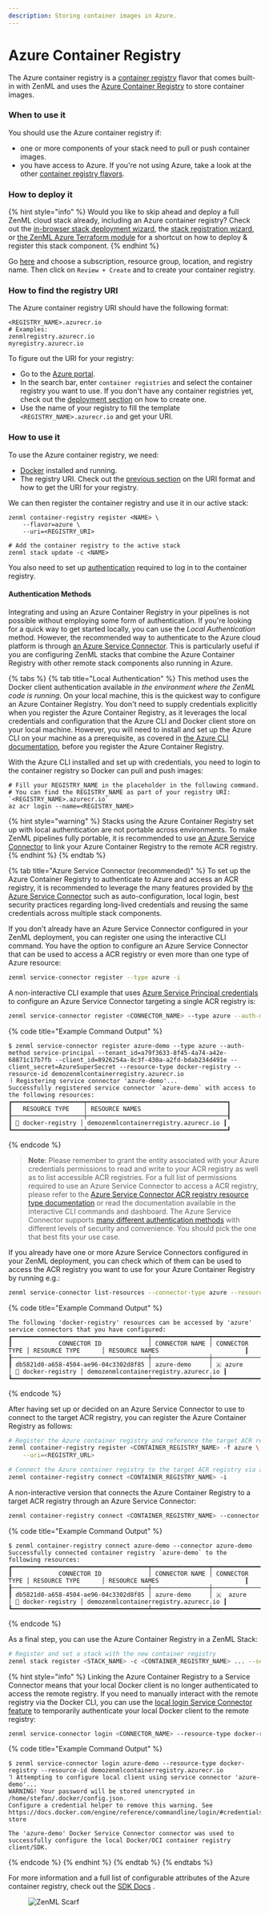 ```yaml
---
description: Storing container images in Azure.
---
```


# Azure Container Registry

The Azure container registry is a [container registry](./container-registries.md) flavor that comes built-in with ZenML and uses the [Azure Container Registry](https://azure.microsoft.com/en-us/services/container-registry/) to store container images.

### When to use it

You should use the Azure container registry if:

* one or more components of your stack need to pull or push container images.
* you have access to Azure. If you're not using Azure, take a look at the other [container registry flavors](./container-registries.md#container-registry-flavors).

### How to deploy it

{% hint style="info" %}
Would you like to skip ahead and deploy a full ZenML cloud stack already,
including an Azure container registry? Check out the
[in-browser stack deployment wizard](../../how-to/infrastructure-deployment/stack-deployment/deploy-a-cloud-stack.md),
the [stack registration wizard](../../how-to/infrastructure-deployment/stack-deployment/register-a-cloud-stack.md),
or [the ZenML Azure Terraform module](../../how-to/infrastructure-deployment/stack-deployment/deploy-a-cloud-stack-with-terraform.md)
for a shortcut on how to deploy & register this stack component.
{% endhint %}

Go [here](https://portal.azure.com/#create/Microsoft.ContainerRegistry) and choose a subscription, resource group, location, and registry name. Then click on `Review + Create` and to create your container registry.

### How to find the registry URI

The Azure container registry URI should have the following format:

```shell
<REGISTRY_NAME>.azurecr.io
# Examples:
zenmlregistry.azurecr.io
myregistry.azurecr.io
```

To figure out the URI for your registry:

* Go to the [Azure portal](https://portal.azure.com/#home).
* In the search bar, enter `container registries` and select the container registry you want to use. If you don't have any container registries yet, check out the [deployment section](azure.md#how-to-deploy-it) on how to create one.
* Use the name of your registry to fill the template `<REGISTRY_NAME>.azurecr.io` and get your URI.

### How to use it

To use the Azure container registry, we need:

* [Docker](https://www.docker.com) installed and running.
* The registry URI. Check out the [previous section](azure.md#how-to-find-the-registry-uri) on the URI format and how to get the URI for your registry.

We can then register the container registry and use it in our active stack:

```shell
zenml container-registry register <NAME> \
    --flavor=azure \
    --uri=<REGISTRY_URI>

# Add the container registry to the active stack
zenml stack update -c <NAME>
```

You also need to set up [authentication](azure.md#authentication-methods) required to log in to the container registry.

#### Authentication Methods

Integrating and using an Azure Container Registry in your pipelines is not possible without employing some form of authentication. If you're looking for a quick way to get started locally, you can use the _Local Authentication_ method. However, the recommended way to authenticate to the Azure cloud platform is through [an Azure Service Connector](../../how-to/auth-management/azure-service-connector.md). This is particularly useful if you are configuring ZenML stacks that combine the Azure Container Registry with other remote stack components also running in Azure.

{% tabs %}
{% tab title="Local Authentication" %}
This method uses the Docker client authentication available _in the environment where the ZenML code is running_. On your local machine, this is the quickest way to configure an Azure Container Registry. You don't need to supply credentials explicitly when you register the Azure Container Registry, as it leverages the local credentials and configuration that the Azure CLI and Docker client store on your local machine. However, you will need to install and set up the Azure CLI on your machine as a prerequisite, as covered in [the Azure CLI documentation](https://docs.microsoft.com/en-us/cli/azure/install-azure-cli), before you register the Azure Container Registry.

With the Azure CLI installed and set up with credentials, you need to login to the container registry so Docker can pull and push images:

```shell
# Fill your REGISTRY_NAME in the placeholder in the following command.
# You can find the REGISTRY_NAME as part of your registry URI: `<REGISTRY_NAME>.azurecr.io`
az acr login --name=<REGISTRY_NAME>
```

{% hint style="warning" %}
Stacks using the Azure Container Registry set up with local authentication are not portable across environments. To make ZenML pipelines fully portable, it is recommended to use [an Azure Service Connector](../../how-to/auth-management/azure-service-connector.md) to link your Azure Container Registry to the remote ACR registry.
{% endhint %}
{% endtab %}

{% tab title="Azure Service Connector (recommended)" %}
To set up the Azure Container Registry to authenticate to Azure and access an ACR registry, it is recommended to leverage the many features provided by [the Azure Service Connector](../../how-to/auth-management/azure-service-connector.md) such as auto-configuration, local login, best security practices regarding long-lived credentials and reusing the same credentials across multiple stack components.

If you don't already have an Azure Service Connector configured in your ZenML deployment, you can register one using the interactive CLI command. You have the option to configure an Azure Service Connector that can be used to access a ACR registry or even more than one type of Azure resource:

```sh
zenml service-connector register --type azure -i
```

A non-interactive CLI example that uses [Azure Service Principal credentials](https://learn.microsoft.com/en-us/azure/active-directory/develop/app-objects-and-service-principals) to configure an Azure Service Connector targeting a single ACR registry is:

```sh
zenml service-connector register <CONNECTOR_NAME> --type azure --auth-method service-principal --tenant_id=<AZURE_TENANT_ID> --client_id=<AZURE_CLIENT_ID> --client_secret=<AZURE_CLIENT_SECRET> --resource-type docker-registry --resource-id <REGISTRY_URI>
```

{% code title="Example Command Output" %}
```
$ zenml service-connector register azure-demo --type azure --auth-method service-principal --tenant_id=a79f3633-8f45-4a74-a42e-68871c17b7fb --client_id=8926254a-8c3f-430a-a2fd-bdab234d491e --client_secret=AzureSuperSecret --resource-type docker-registry --resource-id demozenmlcontainerregistry.azurecr.io
⠸ Registering service connector 'azure-demo'...
Successfully registered service connector `azure-demo` with access to the following resources:
┏━━━━━━━━━━━━━━━━━━━━┯━━━━━━━━━━━━━━━━━━━━━━━━━━━━━━━━━━━━━━━┓
┃   RESOURCE TYPE    │ RESOURCE NAMES                        ┃
┠────────────────────┼───────────────────────────────────────┨
┃ 🐳 docker-registry │ demozenmlcontainerregistry.azurecr.io ┃
┗━━━━━━━━━━━━━━━━━━━━┷━━━━━━━━━━━━━━━━━━━━━━━━━━━━━━━━━━━━━━━┛
```
{% endcode %}

> **Note**: Please remember to grant the entity associated with your Azure credentials permissions to read and write to your ACR registry as well as to list accessible ACR registries. For a full list of permissions required to use an Azure Service Connector to access a ACR registry, please refer to the [Azure Service Connector ACR registry resource type documentation](../../how-to/auth-management/azure-service-connector.md#acr-container-registry) or read the documentation available in the interactive CLI commands and dashboard. The Azure Service Connector supports [many different authentication methods](../../how-to/auth-management/azure-service-connector.md#authentication-methods) with different levels of security and convenience. You should pick the one that best fits your use case.

If you already have one or more Azure Service Connectors configured in your ZenML deployment, you can check which of them can be used to access the ACR registry you want to use for your Azure Container Registry by running e.g.:

```sh
zenml service-connector list-resources --connector-type azure --resource-type docker-registry
```

{% code title="Example Command Output" %}
```
The following 'docker-registry' resources can be accessed by 'azure' service connectors that you have configured:
┏━━━━━━━━━━━━━━━━━━━━━━━━━━━━━━━━━━━━━━┯━━━━━━━━━━━━━━━━┯━━━━━━━━━━━━━━━━┯━━━━━━━━━━━━━━━━━━━━┯━━━━━━━━━━━━━━━━━━━━━━━━━━━━━━━━━━━━━━━┓
┃             CONNECTOR ID             │ CONNECTOR NAME │ CONNECTOR TYPE │ RESOURCE TYPE      │ RESOURCE NAMES                        ┃
┠──────────────────────────────────────┼────────────────┼────────────────┼────────────────────┼───────────────────────────────────────┨
┃ db5821d0-a658-4504-ae96-04c3302d8f85 │ azure-demo     │ 🇦 azure       │ 🐳 docker-registry │ demozenmlcontainerregistry.azurecr.io ┃
┗━━━━━━━━━━━━━━━━━━━━━━━━━━━━━━━━━━━━━━┷━━━━━━━━━━━━━━━━┷━━━━━━━━━━━━━━━━┷━━━━━━━━━━━━━━━━━━━━┷━━━━━━━━━━━━━━━━━━━━━━━━━━━━━━━━━━━━━━━┛
```
{% endcode %}

After having set up or decided on an Azure Service Connector to use to connect to the target ACR registry, you can register the Azure Container Registry as follows:

```sh
# Register the Azure container registry and reference the target ACR registry URI
zenml container-registry register <CONTAINER_REGISTRY_NAME> -f azure \
    --uri=<REGISTRY_URL>

# Connect the Azure container registry to the target ACR registry via an Azure Service Connector
zenml container-registry connect <CONTAINER_REGISTRY_NAME> -i
```

A non-interactive version that connects the Azure Container Registry to a target ACR registry through an Azure Service Connector:

```sh
zenml container-registry connect <CONTAINER_REGISTRY_NAME> --connector <CONNECTOR_ID>
```

{% code title="Example Command Output" %}
```
$ zenml container-registry connect azure-demo --connector azure-demo
Successfully connected container registry `azure-demo` to the following resources:
┏━━━━━━━━━━━━━━━━━━━━━━━━━━━━━━━━━━━━━━┯━━━━━━━━━━━━━━━━┯━━━━━━━━━━━━━━━━┯━━━━━━━━━━━━━━━━━━━━┯━━━━━━━━━━━━━━━━━━━━━━━━━━━━━━━━━━━━━━━┓
┃             CONNECTOR ID             │ CONNECTOR NAME │ CONNECTOR TYPE │ RESOURCE TYPE      │ RESOURCE NAMES                        ┃
┠──────────────────────────────────────┼────────────────┼────────────────┼────────────────────┼───────────────────────────────────────┨
┃ db5821d0-a658-4504-ae96-04c3302d8f85 │ azure-demo     │ 🇦  azure       │ 🐳 docker-registry │ demozenmlcontainerregistry.azurecr.io ┃
┗━━━━━━━━━━━━━━━━━━━━━━━━━━━━━━━━━━━━━━┷━━━━━━━━━━━━━━━━┷━━━━━━━━━━━━━━━━┷━━━━━━━━━━━━━━━━━━━━┷━━━━━━━━━━━━━━━━━━━━━━━━━━━━━━━━━━━━━━━┛
```
{% endcode %}

As a final step, you can use the Azure Container Registry in a ZenML Stack:

```sh
# Register and set a stack with the new container registry
zenml stack register <STACK_NAME> -c <CONTAINER_REGISTRY_NAME> ... --set
```

{% hint style="info" %}
Linking the Azure Container Registry to a Service Connector means that your local Docker client is no longer authenticated to access the remote registry. If you need to manually interact with the remote registry via the Docker CLI, you can use the [local login Service Connector feature](../../how-to/auth-management/service-connectors-guide.md#configure-local-clients) to temporarily authenticate your local Docker client to the remote registry:

```sh
zenml service-connector login <CONNECTOR_NAME> --resource-type docker-registry --resource-id <CONTAINER_REGISTRY_URI>
```

{% code title="Example Command Output" %}
```
$ zenml service-connector login azure-demo --resource-type docker-registry --resource-id demozenmlcontainerregistry.azurecr.io
⠹ Attempting to configure local client using service connector 'azure-demo'...
WARNING! Your password will be stored unencrypted in /home/stefan/.docker/config.json.
Configure a credential helper to remove this warning. See
https://docs.docker.com/engine/reference/commandline/login/#credentials-store

The 'azure-demo' Docker Service Connector connector was used to successfully configure the local Docker/OCI container registry client/SDK.
```
{% endcode %}
{% endhint %}
{% endtab %}
{% endtabs %}

For more information and a full list of configurable attributes of the Azure container registry, check out the [SDK Docs](https://sdkdocs.zenml.io/latest/core\_code\_docs/core-container\_registries/#zenml.container\_registries.azure\_container\_registry.AzureContainerRegistry) .

<figure><img src="https://static.scarf.sh/a.png?x-pxid=f0b4f458-0a54-4fcd-aa95-d5ee424815bc" alt="ZenML Scarf"><figcaption></figcaption></figure>
